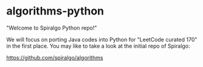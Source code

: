 # algorithms-python

 "Welcome to Spiralgo Python repo!"

We will focus on porting Java codes into Python for "LeetCode curated 170" in the first place.
You may like to take a look at the initial repo of Spiralgo:

https://github.com/spiralgo/algorithms
